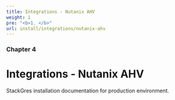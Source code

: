 ```yaml
---
title: Integrations - Nutanix AHV
weight: 1
pre: "<b>1. </b>"
url: install/integrations/nutanix-ahv
---
```


### Chapter 4

# Integrations - Nutanix AHV

StackGres installation documentation for production environment.
